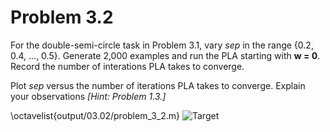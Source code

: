 
# Problem 3.2


For the double-semi-circle task in Problem 3.1, vary *sep* in the range {0.2, 0.4, ..., 0.5}.  Generate 2,000 examples and run the PLA starting with **w = 0**.  Record the number of interations PLA takes to converge.

Plot *sep* versus the number of iterations PLA takes to converge.  Explain your observations *[Hint: Problem 1.3.]*

\octavelist{output/03.02/problem_3_2.m}
![Target](./figures/p3.2.png "3.2")
